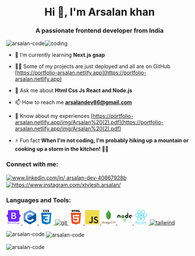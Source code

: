   <h1 align="center">Hi 👋, I'm Arsalan khan</h1>
<h3 align="center">A passionate frontend developer from India</h3>

<img src="https://cdn.dribbble.com/users/2131993/screenshots/4948736/thoughtworks-gif_dribbble.gif" alt="coding" width="400px" align="right"/>

<p align="left"> <img src="https://komarev.com/ghpvc/?username=arsalan-code&label=Profile%20views&color=0e75b6&style=flat" alt="arsalan-code" /> </p>

- 🌱 I’m currently learning **Next.js gsap**

- 👨‍💻 Some of my projects are just deployed and all are on GitHub [https://portfolio-arsalan.netlify.app](https://portfolio-arsalan.netlify.app)

- 💬 Ask me about **Html Css Js React and Node.js**

- 📫 How to reach me **arsalandev86@gmail.com**

- 📄 Know about my experiences [https://portfolio-arsalan.netlify.app/img/Arsalan%20(2).pdf](https://portfolio-arsalan.netlify.app/img/Arsalan%20(2).pdf)

- ⚡ Fun fact **When I'm not coding, I'm probably hiking up a mountain or cooking up a storm in the kitchen! 🥾🍲**

<h3 align="left">Connect with me:</h3>
<p align="left">
<a href="https://linkedin.com/in/www.linkedin.com/in/ arsalan-dev-40867928b" target="blank"><img align="center" src="https://raw.githubusercontent.com/rahuldkjain/github-profile-readme-generator/master/src/images/icons/Social/linked-in-alt.svg" alt="www.linkedin.com/in/ arsalan-dev-40867928b" height="30" width="40" /></a>
<a href="https://instagram.com/https://www.instagram.com/xtylesh.arsalan/" target="blank"><img align="center" src="https://raw.githubusercontent.com/rahuldkjain/github-profile-readme-generator/master/src/images/icons/Social/instagram.svg" alt="https://www.instagram.com/xtylesh.arsalan/" height="30" width="40" /></a>
</p>

<h3 align="left">Languages and Tools:</h3>
<p align="left"> <a href="https://getbootstrap.com" target="_blank" rel="noreferrer"> <img src="https://raw.githubusercontent.com/devicons/devicon/master/icons/bootstrap/bootstrap-plain-wordmark.svg" alt="bootstrap" width="40" height="40"/> </a> <a href="https://www.cprogramming.com/" target="_blank" rel="noreferrer"> <img src="https://raw.githubusercontent.com/devicons/devicon/master/icons/c/c-original.svg" alt="c" width="40" height="40"/> </a> <a href="https://www.w3schools.com/css/" target="_blank" rel="noreferrer"> <img src="https://raw.githubusercontent.com/devicons/devicon/master/icons/css3/css3-original-wordmark.svg" alt="css3" width="40" height="40"/> </a> <a href="https://git-scm.com/" target="_blank" rel="noreferrer"> <img src="https://www.vectorlogo.zone/logos/git-scm/git-scm-icon.svg" alt="git" width="40" height="40"/> </a> <a href="https://www.w3.org/html/" target="_blank" rel="noreferrer"> <img src="https://raw.githubusercontent.com/devicons/devicon/master/icons/html5/html5-original-wordmark.svg" alt="html5" width="40" height="40"/> </a> <a href="https://developer.mozilla.org/en-US/docs/Web/JavaScript" target="_blank" rel="noreferrer"> <img src="https://raw.githubusercontent.com/devicons/devicon/master/icons/javascript/javascript-original.svg" alt="javascript" width="40" height="40"/> </a> <a href="https://www.mongodb.com/" target="_blank" rel="noreferrer"> <img src="https://raw.githubusercontent.com/devicons/devicon/master/icons/mongodb/mongodb-original-wordmark.svg" alt="mongodb" width="40" height="40"/> </a> <a href="https://nodejs.org" target="_blank" rel="noreferrer"> <img src="https://raw.githubusercontent.com/devicons/devicon/master/icons/nodejs/nodejs-original-wordmark.svg" alt="nodejs" width="40" height="40"/> </a> <a href="https://reactjs.org/" target="_blank" rel="noreferrer"> <img src="https://raw.githubusercontent.com/devicons/devicon/master/icons/react/react-original-wordmark.svg" alt="react" width="40" height="40"/> </a> <a href="https://tailwindcss.com/" target="_blank" rel="noreferrer"> <img src="https://www.vectorlogo.zone/logos/tailwindcss/tailwindcss-icon.svg" alt="tailwind" width="40" height="40"/> </a> </p>

<p><img align="left" src="https://github-readme-stats.vercel.app/api/top-langs?username=arsalan-code&show_icons=true&locale=en&layout=compact" alt="arsalan-code" /></p>

<p>&nbsp;<img align="center" src="https://github-readme-stats.vercel.app/api?username=arsalan-code&show_icons=true&locale=en" alt="arsalan-code" /></p>

<p><img align="center" src="https://github-readme-streak-stats.herokuapp.com/?user=arsalan-code&" alt="arsalan-code" /></p>
